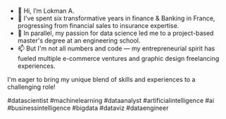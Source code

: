 - 👋 Hi, I’m Lokman A.
- 🌱 I've spent six transformative years in finance & Banking in France, progressing from financial sales to insurance expertise. 
- 💞️ In parallel, my passion for data science led me to a project-based master's degree at an engineering school.
- 📫 But I'm not all numbers and code — my entrepreneurial spirit has fueled multiple e-commerce ventures and graphic design freelancing experiences.

I'm eager to bring my unique blend of skills and experiences to a challenging role!

#datascientist #machinelearning #dataanalyst #artificialintelligence #ai #businessintelligence #bigdata #dataviz #dataengineer   
